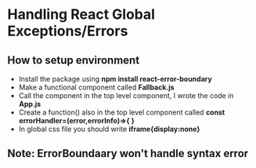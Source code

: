 # Handling React Global Exceptions/Errors 

## How to setup environment 
- Install the package using **npm install react-error-boundary**
- Make a functional component called **Fallback.js**
- Call the component **<ErrorBoundary FallbackComponent={Fallback} onError={errorHandler}>** in the top level component, I wrote the code in **App.js**
- Create a function() also in the top level component called **const errorHandler=(error,errorInfo)=>{  }**
- In global css file you should write **iframe{display:none}**

## Note: ErrorBoundaary won't handle syntax error


